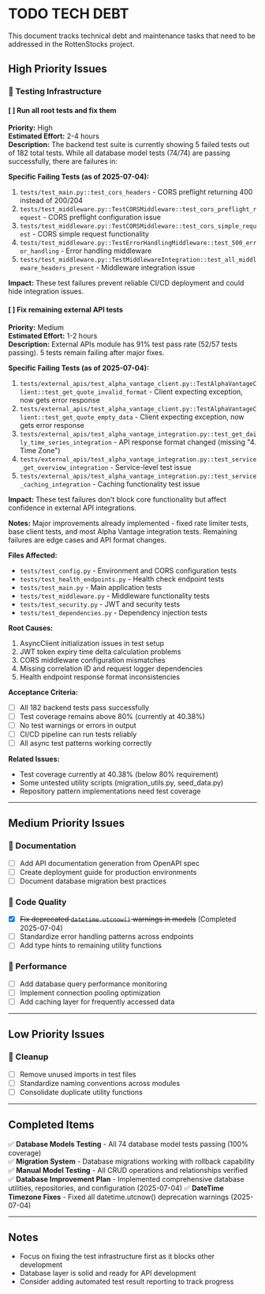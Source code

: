 # TODO TECH DEBT

This document tracks technical debt and maintenance tasks that need to be addressed in the RottenStocks project.

## High Priority Issues

### 🧪 Testing Infrastructure

#### [ ] Run all root tests and fix them
**Priority:** High  
**Estimated Effort:** 2-4 hours  
**Description:** The backend test suite is currently showing 5 failed tests out of 182 total tests. While all database model tests (74/74) are passing successfully, there are failures in:

**Specific Failing Tests (as of 2025-07-04):**
1. `tests/test_main.py::test_cors_headers` - CORS preflight returning 400 instead of 200/204
2. `tests/test_middleware.py::TestCORSMiddleware::test_cors_preflight_request` - CORS preflight configuration issue
3. `tests/test_middleware.py::TestCORSMiddleware::test_cors_simple_request` - CORS simple request functionality
4. `tests/test_middleware.py::TestErrorHandlingMiddleware::test_500_error_handling` - Error handling middleware
5. `tests/test_middleware.py::TestMiddlewareIntegration::test_all_middleware_headers_present` - Middleware integration issue

**Impact:** These test failures prevent reliable CI/CD deployment and could hide integration issues.

#### [ ] Fix remaining external API tests
**Priority:** Medium  
**Estimated Effort:** 1-2 hours  
**Description:** External APIs module has 91% test pass rate (52/57 tests passing). 5 tests remain failing after major fixes.

**Specific Failing Tests (as of 2025-07-04):**
1. `tests/external_apis/test_alpha_vantage_client.py::TestAlphaVantageClient::test_get_quote_invalid_format` - Client expecting exception, now gets error response
2. `tests/external_apis/test_alpha_vantage_client.py::TestAlphaVantageClient::test_get_quote_empty_data` - Client expecting exception, now gets error response  
3. `tests/external_apis/test_alpha_vantage_integration.py::test_get_daily_time_series_integration` - API response format changed (missing "4. Time Zone")
4. `tests/external_apis/test_alpha_vantage_integration.py::test_service_get_overview_integration` - Service-level test issue
5. `tests/external_apis/test_alpha_vantage_integration.py::test_service_caching_integration` - Caching functionality test issue

**Impact:** These test failures don't block core functionality but affect confidence in external API integrations.

**Notes:** Major improvements already implemented - fixed rate limiter tests, base client tests, and most Alpha Vantage integration tests. Remaining failures are edge cases and API format changes.

**Files Affected:**
- `tests/test_config.py` - Environment and CORS configuration tests
- `tests/test_health_endpoints.py` - Health check endpoint tests
- `tests/test_main.py` - Main application tests
- `tests/test_middleware.py` - Middleware functionality tests  
- `tests/test_security.py` - JWT and security tests
- `tests/test_dependencies.py` - Dependency injection tests

**Root Causes:**
1. AsyncClient initialization issues in test setup
2. JWT token expiry time delta calculation problems
3. CORS middleware configuration mismatches
4. Missing correlation ID and request logger dependencies
5. Health endpoint response format inconsistencies

**Acceptance Criteria:**
- [ ] All 182 backend tests pass successfully
- [ ] Test coverage remains above 80% (currently at 40.38%)
- [ ] No test warnings or errors in output
- [ ] CI/CD pipeline can run tests reliably
- [ ] All async test patterns working correctly

**Related Issues:**
- Test coverage currently at 40.38% (below 80% requirement)
- Some untested utility scripts (migration_utils.py, seed_data.py)
- Repository pattern implementations need test coverage

---

## Medium Priority Issues

### 📝 Documentation
- [ ] Add API documentation generation from OpenAPI spec
- [ ] Create deployment guide for production environments
- [ ] Document database migration best practices

### 🔧 Code Quality  
- [x] ~~Fix deprecated `datetime.utcnow()` warnings in models~~ (Completed 2025-07-04)
- [ ] Standardize error handling patterns across endpoints
- [ ] Add type hints to remaining utility functions

### 🚀 Performance
- [ ] Add database query performance monitoring
- [ ] Implement connection pooling optimization
- [ ] Add caching layer for frequently accessed data

---

## Low Priority Issues

### 🧹 Cleanup
- [ ] Remove unused imports in test files
- [ ] Standardize naming conventions across modules
- [ ] Consolidate duplicate utility functions

---

## Completed Items

✅ **Database Models Testing** - All 74 database model tests passing (100% coverage)  
✅ **Migration System** - Database migrations working with rollback capability  
✅ **Manual Model Testing** - All CRUD operations and relationships verified  
✅ **Database Improvement Plan** - Implemented comprehensive database utilities, repositories, and configuration (2025-07-04)
✅ **DateTime Timezone Fixes** - Fixed all datetime.utcnow() deprecation warnings (2025-07-04)  

---

## Notes

- Focus on fixing the test infrastructure first as it blocks other development
- Database layer is solid and ready for API development
- Consider adding automated test result reporting to track progress